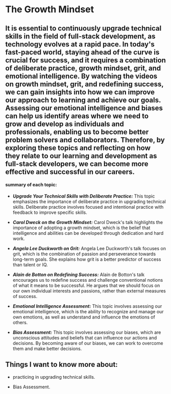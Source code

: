 
# The Growth Mindset

## It is essential to continuously upgrade technical skills in the field of full-stack development, as technology evolves at a rapid pace. In today's fast-paced world, staying ahead of the curve is crucial for success, and it requires a combination of deliberate practice, growth mindset, grit, and emotional intelligence. By watching the videos on growth mindset, grit, and redefining success, we can gain insights into how we can improve our approach to learning and achieve our goals. Assessing our emotional intelligence and biases can help us identify areas where we need to grow and develop as individuals and professionals, enabling us to become better problem solvers and collaborators. Therefore, by exploring these topics and reflecting on how they relate to our learning and development as full-stack developers, we can become more effective and successful in our careers.


#### summary of each topic:

- ***Upgrade Your Technical Skills with Deliberate Practice:*** This topic emphasizes the importance of deliberate practice in upgrading technical skills. Deliberate practice involves focused and intentional practice with feedback to improve specific skills.

- ***Carol Dweck on the Growth Mindset:*** Carol Dweck's talk highlights the importance of adopting a growth mindset, which is the belief that intelligence and abilities can be developed through dedication and hard work.

- ***Angela Lee Duckworth on Grit:*** Angela Lee Duckworth's talk focuses on grit, which is the combination of passion and perseverance towards long-term goals. She explains how grit is a better predictor of success than talent or IQ.

- ***Alain de Botton on Redefining Success:*** Alain de Botton's talk encourages us to redefine success and challenge conventional notions of what it means to be successful. He argues that we should focus on our own individual interests and passions, rather than external measures of success.

- ***Emotional Intelligence Assessment:*** This topic involves assessing our emotional intelligence, which is the ability to recognize and manage our own emotions, as well as understand and influence the emotions of others.

- ***Bias Assessment:*** This topic involves assessing our biases, which are unconscious attitudes and beliefs that can influence our actions and decisions. By becoming aware of our biases, we can work to overcome them and make better decisions.


## Things I want to know more about:

- practicing in upgrading technical skills.

- Bias Assessment.

